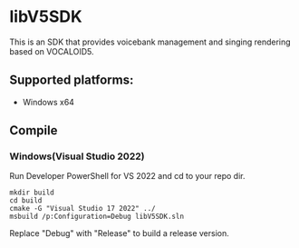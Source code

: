 # libV5SDK
This is an SDK that provides voicebank management and singing rendering based on VOCALOID5.
## Supported platforms:
- Windows x64
## Compile
### Windows(Visual Studio 2022)
Run Developer PowerShell for VS 2022 and cd to your repo dir.
```
mkdir build
cd build
cmake -G "Visual Studio 17 2022" ../
msbuild /p:Configuration=Debug libV5SDK.sln
```
Replace "Debug" with "Release" to build a release version.
